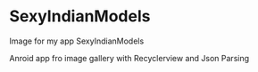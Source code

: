 # SexyIndianModels
Image for my  app SexyIndianModels


Anroid app fro image gallery
with Recyclerview and Json Parsing
